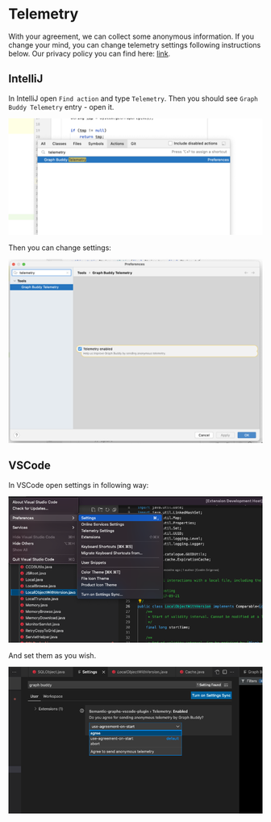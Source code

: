 # Telemetry

With your agreement, we can collect some anonymous information. If you change your mind, you can change telemetry settings following instructions below. Our privacy policy you can find here: [link](privacyPolicy.md).

## IntelliJ

In IntelliJ open `Find action` and type `Telemetry`. Then you should see `Graph Buddy Telemetry` entry - open it.

<img src="../assets/images/telemetry/intellij-open-settings.png" width="800"/>

Then you can change settings:

<img src="../assets/images/telemetry/intellij-settings.png" width="800"/>

## VSCode

In VSCode open settings in following way:

<img src="../assets/images/telemetry/vscode-open-settings.png" width="800"/>

And set them as you wish.

<img src="../assets/images/telemetry/vscode-settings.png" width="800"/>